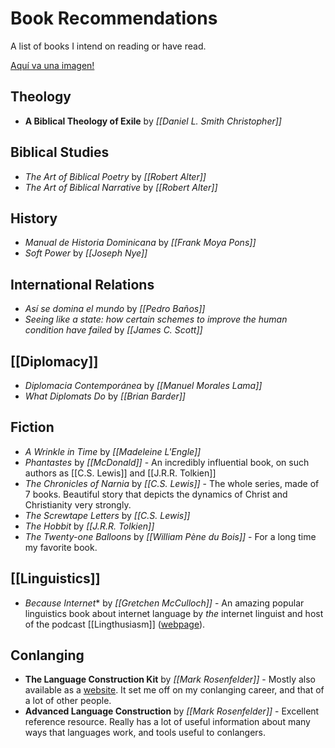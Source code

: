 # Book Recommendations

A list of books I intend on reading or have read.

[Aquí va una imagen!](../images/bookstock.jpg)

## Theology
* **A Biblical Theology of Exile** by _[[Daniel L. Smith Christopher]]_

## Biblical Studies
* *The Art of Biblical Poetry* by _[[Robert Alter]]_
* *The Art of Biblical Narrative* by _[[Robert Alter]]_

## History
* *Manual de Historia Dominicana* by _[[Frank Moya Pons]]_
* *Soft Power* by _[[Joseph Nye]]_

## International Relations
* *Así se domina el mundo* by _[[Pedro Baños]]_
* *Seeing like a state: how certain schemes to improve the human condition have failed* by _[[James C. Scott]]_

## [[Diplomacy]]
* *Diplomacia Contemporánea* by _[[Manuel Morales Lama]]_
* *What Diplomats Do* by _[[Brian Barder]]_

## Fiction
* *A Wrinkle in Time* by _[[Madeleine L'Engle]]_
* *Phantastes* by _[[McDonald]]_ - An incredibly influential book, on such authors as [[C.S. Lewis]] and [[J.R.R. Tolkien]]
* *The Chronicles of Narnia* by _[[C.S. Lewis]]_ - The whole series, made of 7 books. Beautiful story that depicts the dynamics of Christ and Christianity very strongly.
* *The Screwtape Letters* by _[[C.S. Lewis]]_
* *The Hobbit* by _[[J.R.R. Tolkien]]_
* *The Twenty-one Balloons* by _[[William Pène du Bois]]_ - For a long time my favorite book.

## [[Linguistics]]
* *Because Internet** by _[[Gretchen McCulloch]]_ - An amazing popular linguistics book about internet language by _the_ internet linguist and host of the podcast [[Lingthusiasm]] ([webpage](https://lingthusiasm.com/)).

## Conlanging
* **The Language Construction Kit** by _[[Mark Rosenfelder]]_ - Mostly also available as a [website](https://www.zompist.com/kit.html). It set me off on my conlanging career, and that of a lot of other people.
* **Advanced Language Construction** by _[[Mark Rosenfelder]]_ - Excellent reference resource. Really has a lot of useful information about many ways that languages work, and tools useful to conlangers.
